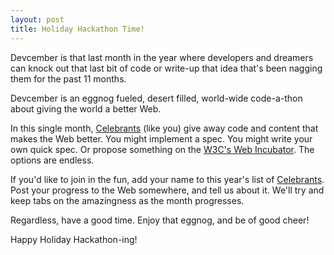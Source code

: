 ```yaml
---
layout: post
title: Holiday Hackathon Time!
---
```


Devcember is that last month in the year where developers and dreamers can
knock out that last bit of code or write-up that idea that's been nagging them
for the past 11 months.

Devcember is an eggnog fueled, desert filled, world-wide code-a-thon about
giving the world a better Web.

In this single month, [Celebrants](/celebrants) (like you) give away code and
content that makes the Web better. You might implement a spec. You might write
your own quick spec. Or propose something on the
[W3C's Web Incubator](https://wicg.io/). The options are endless.

If you'd like to join in the fun, add your name to this year's list of
[Celebrants](/celebrants). Post your progress to the Web somewhere, and tell us
about it. We'll try and keep tabs on the amazingness as the month progresses.

Regardless, have a good time. Enjoy that eggnog, and be of good cheer!

Happy Holiday Hackathon-ing!
